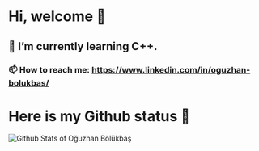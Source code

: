 # Hi, welcome 👋 
## 🌱 I’m currently learning C++. 
### 📫 How to reach me: https://www.linkedin.com/in/oguzhan-bolukbas/

# Here is my Github status 🤔

![Github Stats of Oğuzhan Bölükbaş](https://github-readme-stats.vercel.app/api?username=oguzhan-bolukbas&show_icons=true)

<!--
**oguzhan-bolukbas/oguzhan-bolukbas** is a ✨ _special_ ✨ repository because its `README.md` (this file) appears on your GitHub profile.

Here are some ideas to get you started:

- 🔭 I’m currently working on ...
- 🌱 I’m currently learning ...
- 👯 I’m looking to collaborate on ...
- 🤔 I’m looking for help with ...
- 💬 Ask me about ...
- 📫 How to reach me: ...
- 😄 Pronouns: ...
- ⚡ Fun fact: ...
-->

